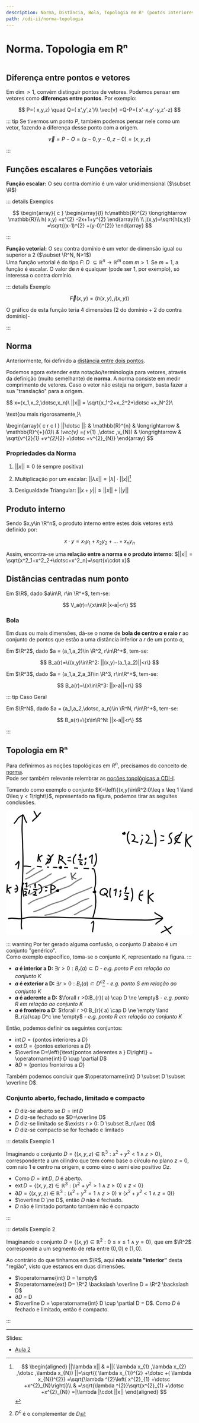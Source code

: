 ```yaml
---
description: Norma, Distância, Bola, Topologia em Rⁿ (pontos interiores, exteriores, da fronteira e aderentes)
path: /cdi-ii/norma-topologia
---
```


# Norma. Topologia em Rⁿ

```toc

```

## Diferença entre pontos e vetores

Em $\dim > 1$, convém distinguir pontos de vetores.
Podemos pensar em vetores como **diferenças entre pontos**.
Por exemplo:

$$
P=( x,y,z) \quad Q=( x',y',z')\\
\vec{v} =Q-P=( x'-x,y'-y,z'-z)
$$

::: tip
Se tivermos um ponto $P$, também podemos pensar nele como um vetor, fazendo a diferença desse ponto com a origem.

$$
\vec{v} =P-O=(x-0,y-0,z-0)=(x,y,z)
$$

:::

## Funções escalares e Funções vetoriais

**Função escalar:** O seu contra domínio é um valor unidimensional ($\subset \R$)

::: details Exemplos

$$
\begin{array}{ c }
 \begin{array}{l}
h:\mathbb{R}^{2} \longrightarrow \mathbb{R}\\
h( x,y) =x^{2} -2x+1+y^{2}
\end{array}\\
\\
j(x,y)=\sqrt{h(x,y)} =\sqrt{(x-1)^{2} +(y-0)^{2}}
\end{array}
$$

:::

**Função vetorial:** O seu contra domínio é um vetor de dimensão igual ou superior a 2 ($\subset \R^N, N>1$)  
Uma função vetorial é do tipo $F:\ D\ \subseteq \mathbb{R}^{n} \longrightarrow \mathbb{R}^{m}$ com $m>1$.
Se $m=1$, a função é escalar. O valor de $n$ é qualquer (pode ser 1, por exemplo), só interessa o contra domínio.

::: details Exemplo

$$
\vec F(x,y)=\left(h(x,y), j(x,y)\right)
$$

O gráfico de esta função teria 4 dimensões (2 do domínio + 2 do contra domínio)-

:::

## Norma

Anteriormente, foi definido a [distância entre dois pontos](./0001-transicao-para-dim-sup-1.md#distancia).

Podemos agora extender esta notação/terminologia para vetores, através da definição (muito semelhante) de **norma**.
A norma consiste em medir comprimento de vetores. Caso o vetor não esteja na origem, basta fazer a sua "translação" para a origem.

$$
x=(x_1,x_2,\dotsc,x_n)\\
||x|| = \sqrt{x_1^2+x_2^2+\dotsc +x_N^2}\\

\text{ou mais rigorosamente,}\\

\begin{array}{ c r c l }
||\dotsc ||: & \mathbb{R}^{n} & \longrightarrow  & \mathbb{R}^{+}_{0}\\
 & \vec{v} =( v_{1} ,\dotsc ,v_{N}) & \longrightarrow  & \sqrt{v^{2}_{1} +v^{2}_{2} +\dotsc +v^{2}_{N}}
\end{array}
$$

### Propriedades da Norma

1. $||x|| \geq 0$ (é sempre positiva)

2. Multiplicação por um escalar: $||\lambda x|| = |\lambda |\cdot ||x||$[^mult-escalar]

3. Desigualdade Triangular: $||x+y|| \leqslant ||x||+||y||$

[^mult-escalar]:
    $$
    \begin{aligned}
    ||\lambda x|| & =||( \lambda x_{1} ,\lambda x_{2} ,\dotsc ,\lambda x_{N}) ||=\sqrt{( \lambda x_{1})^{2} +\dotsc +( \lambda x_{N})^{2}} =\sqrt{\lambda ^{2}\left( x^{2}_{1} +\dotsc +x^{2}_{N}\right)}\\
    & =\sqrt{\lambda ^{2}}\sqrt{x^{2}_{1} +\dotsc +x^{2}_{N}} =|\lambda |\cdot ||x||
    \end{aligned}
    $$

## Produto interno

Sendo $x,y\in \R^n$, o produto interno entre estes dois vetores está definido por:

$$
x\cdot y = x_1 y_1 + x_2 y_2 + \dotsc + x_n y_n
$$

Assim, encontra-se uma **relação entre a norma e o produto interno**: $||x|| = \sqrt{x^2_1+x^2_2+\dotsc+x^2_n}=\sqrt{x\cdot x}$

## Distâncias centradas num ponto

Em $\R$, dado $a\in\R, r\in \R^+$, tem-se:

$$
V_a(r)=\{x\in\R:|x-a|<r\}
$$

### Bola

Em duas ou mais dimensões, dá-se o nome de **bola de centro $a$ e raio $r$** ao conjunto de pontos
que estão a uma distância inferior a $r$ de um ponto $a$,

Em $\R^2$, dado $a = (a_1,a_2)\in \R^2, r\in\R^+$, tem-se:

$$
B_a(r)=\{(x,y)\in\R^2: ||(x,y)-(a_1,a_2)||<r\}
$$

Em $\R^3$, dado $a = (a_1,a_2,a_3)\in \R^3, r\in\R^+$, tem-se:

$$
B_a(r)=\{x\in\R^3: ||x-a||<r\}
$$

::: tip Caso Geral

Em $\R^N$, dado $a = (a_1,a_2,\dotsc, a_n)\in \R^N, r\in\R^+$, tem-se:

$$
B_a(r)=\{x\in\R^N: ||x-a||<r\}
$$

:::

## Topologia em Rⁿ

Para definirmos as noções topológicas em $R^n$, precisamos do conceito de [norma](#norma).  
Pode ser também relevante relembrar as [noções topológicas a CDI-I](https://www.notion.so/diogocorreia/No-es-topol-gicas-Sucess-es-c3a4dddbe9bc49228e8e90eef244ae73).

Tomando como exemplo o conjunto $K=\left\{(x,y)\in\R^2:0\leq x \leq 1 \land 0\leq y < 1\right\}$,
representado na figura, podemos tirar as seguites conclusões.

![Conjunto K](./assets/0002-topologia.svg#dark=1)

::: warning
Por ter gerado alguma confusão, o conjunto $D$ abaixo é um conjunto "genérico".  
Como exemplo específico, toma-se o conjunto $K$, representado na figura.
:::

- **$a$ é interior a D:** $\exists r >0:B_{r}( a) \subset D$ - _e.g. ponto $P$ em relação ao conjunto $K$_
- **$a$ é exterior a D:** $\exists r >0:B_{r}( a) \subset D^c$[^d-complementar] - _e.g. ponto $S$ em relação ao conjunto $K$_
- **$a$ é aderente a D:** $\forall r >0:B_{r}( a) \cap D \ne \empty$ - _e.g. ponto $R$ em relação ao conjunto $K$_
- **$a$ é fronteiro a D:** $\forall r >0:B_{r}( a) \cap D \ne \empty \land B_r(a)\cap D^c \ne \empty$ - _e.g. ponto $R$ em relação ao conjunto $K$_

[^d-complementar]: $D^c$ é o complementar de $D$

Então, podemos definir os seguintes conjuntos:

- $\operatorname{int} D=\left\{\text{pontos interiores a } D\right\}$
- $\operatorname{ext} D=\left\{\text{pontos exteriores a } D\right\}$
- $\overline D=\left\{\text{pontos aderentes a } D\right\} = \operatorname{int} D \cup \partial D$
- $\partial D=\left\{\text{pontos fronteiros a } D\right\}$

Também podemos concluir que $\operatorname{int} D \subset D \subset \overline D$.

### Conjunto aberto, fechado, limitado e compacto

- $D$ diz-se aberto se $D=\operatorname{int} D$
- $D$ diz-se fechado se $D=\overline D$
- $D$ diz-se limitado se $\exists r > 0: D \subset B_r(\vec 0)$
- $D$ diz-se compacto se for fechado e limitado

::: details Exemplo 1

Imaginando o conjunto $D=\left\{( x,y,z) \in \mathbb{R}^{3} :x^{2} +y^{2} < 1\land z >0\right\}$,
correspondente a um cilindro que tem como base o círculo no plano $z=0$, com raio 1 e centro na origem,
e como eixo o semi eixo positivo $Oz$.

- Como $D=\operatorname{int} D$, $D$ é aberto.
- $\operatorname{ext} D = \left\{( x,y,z) \in \mathbb{R}^{3} :\left( x^{2} +y^{2}  >1\land z\geqslant 0\right) \lor z< 0\right\}$
- $\partial D=\left\{( x,y,z) \in \mathbb{R}^{3} :\left( x^{2} +y^{2} =1\land z >0\right) \lor \left( x^{2} +y^{2} < 1\land z=0\right)\right\}$
- $\overline D \ne D$, então $D$ não é fechado.
- $D$ não é limitado portanto também não é compacto

:::

::: details Exemplo 2

Imaginando o conjunto $D=\left\{( x,y) \in \mathbb{R}^{2} :0\leqslant x\leqslant 1\land y=0\right\}$,
que em $\R^2$ corresponde a um segmento de reta entre $(0,0)$ e $(1,0)$.

Ao contrário do que tínhamos em $\R$, aqui **não existe "interior"** desta "região", visto que estamos em duas dimensões.

- $\operatorname{int} D = \empty$
- $\operatorname{ext} D= \R^2 \backslash \overline D = \R^2 \backslash D$
- $\partial D$ = D
- $\overline D = \operatorname{int} D \cup \partial D = D$. Como $D$ é fechado e limitado, então é compacto.

:::

---

Slides:

- [Aula 2](https://drive.google.com/file/d/16ZL5NTotDOa6HMgQ0-TttWqjIp_J4nJv/view?usp=sharing)
